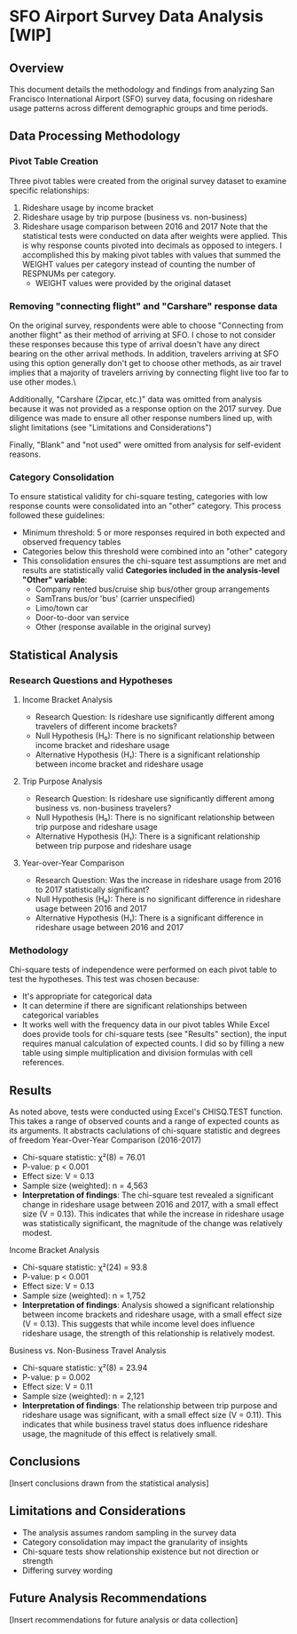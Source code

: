 # SFO Airport Survey Data Analysis [WIP]

## Overview
This document details the methodology and findings from analyzing San Francisco International Airport (SFO) survey data, focusing on rideshare usage patterns across different demographic groups and time periods.

## Data Processing Methodology

### Pivot Table Creation
Three pivot tables were created from the original survey dataset to examine specific relationships:
1. Rideshare usage by income bracket
2. Rideshare usage by trip purpose (business vs. non-business)
3. Rideshare usage comparison between 2016 and 2017
Note that the statistical tests were conducted on data after weights were applied. This is why response counts pivoted into decimals as opposed to integers. I accomplished this by making pivot tables with values that summed the WEIGHT values per category instead of counting the number of RESPNUMs per category.
   - WEIGHT values were provided by the original dataset

### Removing "connecting flight" and "Carshare" response data
On the original survey, respondents were able to choose "Connecting from another flight" as their method of arriving at SFO. I chose to not consider these responses because this type of arrival doesn't have any direct bearing on the other arrival methods. In addition, travelers arriving at SFO using this option generally don't get to choose other methods, as air travel implies that a majority of travelers arriving by connecting flight live too far to use other modes.\

Additionally, "Carshare (Zipcar, etc.)" data was omitted from analysis because it was not provided as a response option on the 2017 survey. Due diligence was made to ensure all other response numbers lined up, with slight limitations (see "Limitations and Considerations")

Finally, "Blank" and "not used" were omitted from analysis for self-evident reasons.

### Category Consolidation
To ensure statistical validity for chi-square testing, categories with low response counts were consolidated into an "other" category. This process followed these guidelines:
- Minimum threshold: 5 or more responses required in both expected and observed frequency tables
- Categories below this threshold were combined into an "other" category
- This consolidation ensures the chi-square test assumptions are met and results are statistically valid
**Categories included in the analysis-level "Other" variable**:
   - Company rented bus/cruise ship bus/other group arrangements
   - SamTrans bus/or 'bus' (carrier unspecified)
   - Limo/town car
   - Door-to-door van service
   - Other (response available in the original survey)

## Statistical Analysis

### Research Questions and Hypotheses

1. Income Bracket Analysis
   - Research Question: Is rideshare use significantly different among travelers of different income brackets?
   - Null Hypothesis (H₀): There is no significant relationship between income bracket and rideshare usage
   - Alternative Hypothesis (H₁): There is a significant relationship between income bracket and rideshare usage

2. Trip Purpose Analysis
   - Research Question: Is rideshare use significantly different among business vs. non-business travelers?
   - Null Hypothesis (H₀): There is no significant relationship between trip purpose and rideshare usage
   - Alternative Hypothesis (H₁): There is a significant relationship between trip purpose and rideshare usage

3. Year-over-Year Comparison
   - Research Question: Was the increase in rideshare usage from 2016 to 2017 statistically significant?
   - Null Hypothesis (H₀): There is no significant difference in rideshare usage between 2016 and 2017
   - Alternative Hypothesis (H₁): There is a significant difference in rideshare usage between 2016 and 2017

### Methodology
Chi-square tests of independence were performed on each pivot table to test the hypotheses. This test was chosen because:
- It's appropriate for categorical data
- It can determine if there are significant relationships between categorical variables
- It works well with the frequency data in our pivot tables
While Excel does provide tools for chi-square tests (see "Results" section), the input requires manual calculation of expected counts. I did so by filling a new table using simple multiplication and division formulas with cell references.

## Results
As noted above, tests were conducted using Excel's CHISQ.TEST function. This takes a range of observed counts and a range of expected counts as its arguments. It abstracts caclulations of chi-square statistic and degrees of freedom
Year-Over-Year Comparison (2016-2017)
- Chi-square statistic: χ²(8) = 76.01 
- P-value: p < 0.001
- Effect size: V = 0.13
- Sample size (weighted): n = 4,563
- **Interpretation of findings**: The chi-square test revealed a significant change in rideshare usage between 2016 and 2017, with a small effect size (V = 0.13). This indicates that while the increase in rideshare usage was statistically significant, the magnitude of the change was relatively modest.

Income Bracket Analysis
- Chi-square statistic: χ²(24) = 93.8
- P-value: p < 0.001
- Effect size: V = 0.13
- Sample size (weighted): n = 1,752
- **Interpretation of findings**: Analysis showed a significant relationship between income brackets and rideshare usage, with a small effect size (V = 0.13). This suggests that while income level does influence rideshare usage, the strength of this relationship is relatively modest.

Business vs. Non-Business Travel Analysis
- Chi-square statistic: χ²(8) = 23.94
- P-value: p = 0.002
- Effect size: V = 0.11
- Sample size (weighted): n = 2,121
- **Interpretation of findings**: The relationship between trip purpose and rideshare usage was significant, with a small effect size (V = 0.11). This indicates that while business travel status does influence rideshare usage, the magnitude of this effect is relatively small.

## Conclusions
[Insert conclusions drawn from the statistical analysis]

## Limitations and Considerations
- The analysis assumes random sampling in the survey data
- Category consolidation may impact the granularity of insights
- Chi-square tests show relationship existence but not direction or strength
- Differing survey wording

## Future Analysis Recommendations
[Insert recommendations for future analysis or data collection]